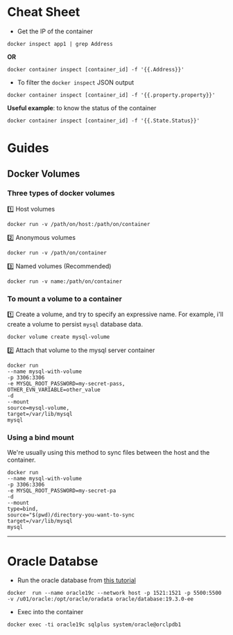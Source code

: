 # Cheat Sheet

- Get the IP of the container
```shell
docker inspect app1 | grep Address
```
**OR**
```shell
docker container inspect [container_id] -f '{{.Address}}'
```
- To filter the `docker inspect` JSON output
```shell
docker container inspect [container_id] -f '{{.property.property}}'
```
**Useful example**: to know the status of the container
```shell
docker container inspect [container_id] -f '{{.State.Status}}'
```
# Guides
## Docker Volumes
### Three types of docker volumes
:one: Host volumes
```shell
docker run -v /path/on/host:/path/on/container
```
:two: Anonymous volumes
```shell
docker run -v /path/on/container
```
:three: Named volumes (Recommended)
```shell
docker run -v name:/path/on/container
```
### To mount a volume to a container

:one: Create a volume, and try to specify an expressive name. For example, i'll create a volume to persist `mysql` database data.
```shell
docker volume create mysql-volume
```
:two: Attach that volume to the mysql server container
```shell
docker run 
--name mysql-with-volume
-p 3306:3306
-e MYSQL_ROOT_PASSWORD=my-secret-pass,
OTHER_EVN_VARIABLE=other_value
-d
--mount
source=mysql-volume,
target=/var/lib/mysql
mysql
```
### Using a bind mount
We're usually using this method to sync files between the host and the container.
```shell
docker run 
--name mysql-with-volume
-p 3306:3306
-e MYSQL_ROOT_PASSWORD=my-secret-pa
-d
--mount
type=bind,
source="$(pwd)/directory-you-want-to-sync
target=/var/lib/mysql
mysql
```
---
# Oracle Databse
- Run the oracle database from [this tutorial](https://mkc110891.medium.com/oracle-19c-on-ubuntu-18-04-docker-6898cd2916f9)
```shell
docker  run --name oracle19c --network host -p 1521:1521 -p 5500:5500 -v /u01/oracle:/opt/oracle/oradata oracle/database:19.3.0-ee
```
- Exec into the container
```shell
docker exec -ti oracle19c sqlplus system/oracle@orclpdb1
```












